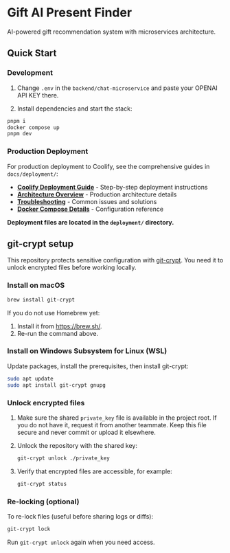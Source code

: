 # Gift AI Present Finder

AI-powered gift recommendation system with microservices architecture.

## Quick Start

### Development

1. Change `.env` in the `backend/chat-microservice` and paste your OPENAI API KEY there.

2. Install dependencies and start the stack:

```bash
pnpm i
docker compose up
pnpm dev
```

### Production Deployment

For production deployment to Coolify, see the comprehensive guides in `docs/deployment/`:

- **[Coolify Deployment Guide](./docs/deployment/coolify-deployment.md)** - Step-by-step deployment instructions
- **[Architecture Overview](./docs/deployment/architecture.md)** - Production architecture details
- **[Troubleshooting](./docs/deployment/troubleshooting.md)** - Common issues and solutions
- **[Docker Compose Details](./docs/deployment/docker-compose-production.md)** - Configuration reference

**Deployment files are located in the `deployment/` directory.**

## git-crypt setup

This repository protects sensitive configuration with [git-crypt](https://www.agwa.name/projects/git-crypt/). You need it to unlock encrypted files before working locally.

### Install on macOS

```bash
brew install git-crypt
```

If you do not use Homebrew yet:

1. Install it from <https://brew.sh/>.
2. Re-run the command above.

### Install on Windows Subsystem for Linux (WSL)

Update packages, install the prerequisites, then install git-crypt:

```bash
sudo apt update
sudo apt install git-crypt gnupg
```

### Unlock encrypted files

1. Make sure the shared `private_key` file is available in the project root. If you do not have it, request it from another teammate. Keep this file secure and never commit or upload it elsewhere.

2. Unlock the repository with the shared key:

   ```bash
   git-crypt unlock ./private_key
   ```

3. Verify that encrypted files are accessible, for example:

   ```bash
   git-crypt status
   ```

### Re-locking (optional)

To re-lock files (useful before sharing logs or diffs):

```bash
git-crypt lock
```

Run `git-crypt unlock` again when you need access.
